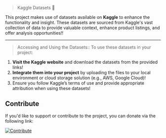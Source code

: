 > Kaggle Datasets 💫

This project makes use of datasets available on **Kaggle** to enhance the functionality and insight. These datasets are sourced from Kaggle's vast collection of data to provide valuable context, enhance product listings, and offer analysis opportunities!!

---

> Accessing and Using the Datasets::
To use these datasets in your project:
1. **Visit the Kaggle website** and download the datasets from the provided links!
2. **Integrate them into your project** by uploading the files to your local environment or cloud storage solution (e.g., AWS, Google Cloud)!
3. Ensure you follow Kaggle’s terms of use and provide appropriate attribution when using these datasets!

## Contribute

If you'd like to support or contribute to the project, you can donate via the following link:

[![Contribute](https://img.shields.io/badge/Contribute-Donate-blue)](https://razorpay.me/@mohitbhadra)

